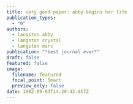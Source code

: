 ```yaml
---
title: very good paper: abby begins her life
publication_types:
  - "0"
authors:
  - langston abby 
  - langston crystal
  - langston marc
publication: "*best journal ever*"
draft: false
featured: false
image:
  filename: featured
  focal_point: Smart
  preview_only: false
date: 1982-09-03T14:20:42.917Z
---
```


